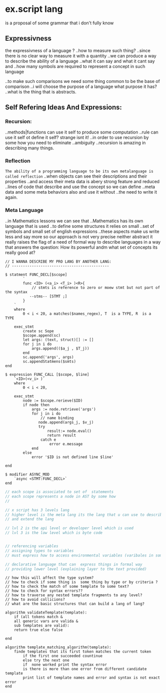 # ex.script lang
is a proposal of some grammar that i don't fully know

## Expressivness
the expressivness of a language ?
..how to measure such thing?
..since there is no clear way to measure it with a quantity
..we can produce a way to describe the ability of a language
..what it can say and what it cant say and
..how many symbols are required to represent a concept in such language

..to make such comparisons we need some thing common to be the base of comparison
..i will choose the purpose of a language what purpose it has?
..what is the thing that is abstracts.

## Self Refering Ideas And Expressions:
### Recursion:
..methods|functions can use it self to produce some computation
..rule can use it self ot define it self? strange isnt it!
..in order to use recursion by some how you need to eliminate 
..ambiguity
..recursion is amazing in describing many things.

### Reflection
`The ability of a programming language to be its own metalanguage is called reflection`
..when objects can see their descriptions and their properties
..and access their meta data is abery strong feature and reduced
..lines of code that describe and use the concept so we can define
..meta data and some meta behaviors also and use it without 
..the need to write it again.

### Meta Language
..in Mathematics lessons we can see that
..Mathematics has its own language that is used
..to define some structures it relies on small
..set of symbols and small set of english expressions
..these aspects make us write less and say more 
so our approach is not very precise neither abstract
it really raises the flag of a need of formal way to describe
languages in a way that answers the question:
How its powerful andm what set of concepts its really good at?


```xscript
// I WANNA DESCRIBE MY PRO LANG BY ANOTHER LANG:
// --------------------------------------------

$ statment FUNC_DECL[$scope]
        `
        func <ID> (<a_i> <T_i> )<R>{
            // stmts is reference to zero or moew stmt but not part of the syntax
           --stms-- [STMT ;]
        }
    `
    where
        0 < i < 20, a matches($names_regex), T  is a TYPE, R  is a TYPE

    exec_stmt
        create sc Sope
        $scope.append(sc)
        let args: (text, struct)[] := []
        for j in i do
            args.append(($a_j , $T_j))
        end
        sc.append('args', args)
        sc.appendStatmens($smts)
end
```
```xscript
$ expression FUNC_CALL [$scope, $line]
    `<ID>(<v_i> )`
    where
        0 < i < 20,

    exec_stmt
        node := $scope.rerieve($ID)
        if node then
            args := node.retrieve('args')
            for j in i do
                // name binding
               node.append(args_j, $v_j)
               try
                   result:= node.eval()
                   return result
                catch e
                    error e.message
            end
        else
            error '$ID is not defined line $line'

end
```
```xscript
$ modifier ASYNC_MOD
    `async <STMT:FUNC_DECL>`
end
```
```typescript
// each scope is associated to set of  statements
// each scope represents a node in AST by some how
//

// x script has 3 levels lang
// higher level is the meta lang its the lang that u can use to describe
// and extend the lang

// lvl 2 is the api level or developer level which is used
// lvl 3 is the low level which is byte code


// referencing variables
// assigning types to variables
// must express how to access environmental variables (varibales in some scope)

// declarative language that can  express things in formal way
// providing lower level (explaining layer to the text provided)
```
```
// how this will affect the type system?
// how to check if some thing is  some thing by type or by criteria ?
// how to check the match of some template to some text?
// how to check for syntax errors??
// how to traverse any nested template fragments to any level?
// how to avoid collicions?
// what are the basic structures that can build a lang of lang?

algorithm validateTemplate(template):
	if (all tokens match & 
	all generic vars are valida & 
	sub templates are valid):
	return true else false

end

algorithm template_matching_algorithm(template):
	finde templates that its first token matches the current token
		if the first one succeeded countinue 
		else try the next one
		if  none worked print the syntax error
		is there is more than one error from different candidate template
		print list of template names and error and syntax is not exact error
end
```
